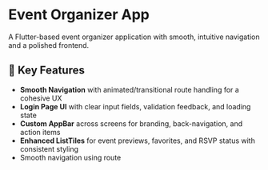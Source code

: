 # Event Organizer App

A Flutter-based event organizer application with smooth, intuitive navigation and a polished frontend.

## 🚀 Key Features

- **Smooth Navigation** with animated/transitional route handling for a cohesive UX  
- **Login Page UI** with clear input fields, validation feedback, and loading state  
- **Custom AppBar** across screens for branding, back-navigation, and action items  
- **Enhanced ListTiles** for event previews, favorites, and RSVP status with consistent styling  
- Smooth navigation using route



